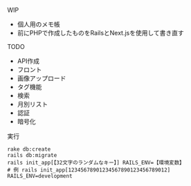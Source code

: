 WIP

- 個人用のメモ帳
- 前にPHPで作成したものをRailsとNext.jsを使用して書き直す

TODO

- API作成
- フロント
- 画像アップロード
- タグ機能
- 検索
- 月別リスト
- 認証
- 暗号化

実行

```
rake db:create
rails db:migrate
rails init_app[【32文字のランダムなキー】] RAILS_ENV=【環境変数】
# 例 rails init_app[12345678901234567890123456789012] RAILS_ENV=development
```
